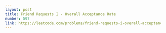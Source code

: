 ```yaml
---
layout: post
title: Friend Requests I - Overall Acceptance Rate
number: 597
link: https://leetcode.com/problems/friend-requests-i-overall-acceptance-rate
---
```


